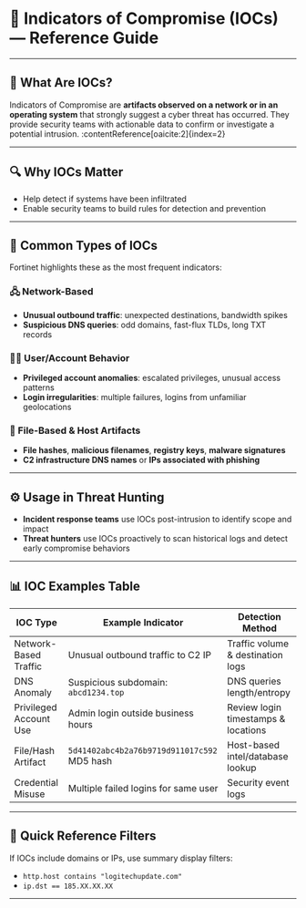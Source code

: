 # 🚩 Indicators of Compromise (IOCs) — Reference Guide

---

## 🧠 What Are IOCs?

Indicators of Compromise are **artifacts observed on a network or in an operating system** that strongly suggest a cyber threat has occurred. They provide security teams with actionable data to confirm or investigate a potential intrusion. :contentReference[oaicite:2]{index=2}

---

## 🔍 Why IOCs Matter

- Help detect if systems have been infiltrated  
- Enable security teams to build rules for detection and prevention  
---

## 🎯 Common Types of IOCs

Fortinet highlights these as the most frequent indicators:

### 🖧 Network-Based
- **Unusual outbound traffic**: unexpected destinations, bandwidth spikes  
- **Suspicious DNS queries**: odd domains, fast-flux TLDs, long TXT records

### 🧑‍💻 User/Account Behavior
- **Privileged account anomalies**: escalated privileges, unusual access patterns  
- **Login irregularities**: multiple failures, logins from unfamiliar geolocations 

### 🧩 File-Based & Host Artifacts
- **File hashes**, **malicious filenames**, **registry keys**, **malware signatures**  
- **C2 infrastructure DNS names** or **IPs associated with phishing** 

---

## ⚙️ Usage in Threat Hunting

- **Incident response teams** use IOCs post-intrusion to identify scope and impact  
- **Threat hunters** use IOCs proactively to scan historical logs and detect early compromise behaviors 

---

## 📊 IOC Examples Table

| IOC Type                       | Example Indicator                            | Detection Method                 |
|-------------------------------|----------------------------------------------|----------------------------------|
| Network-Based Traffic         | Unusual outbound traffic to C2 IP            | Traffic volume & destination logs |
| DNS Anomaly                   | Suspicious subdomain: `abcd1234.top`         | DNS queries length/entropy        |
| Privileged Account Use        | Admin login outside business hours           | Review login timestamps & locations |
| File/Hash Artifact            | `5d41402abc4b2a76b9719d911017c592` MD5 hash | Host-based intel/database lookup  |
| Credential Misuse             | Multiple failed logins for same user         | Security event logs               |

---

## 📌 Quick Reference Filters

If IOCs include domains or IPs, use summary display filters:
- `http.host contains "logitechupdate.com"`  
- `ip.dst == 185.XX.XX.XX`

---
